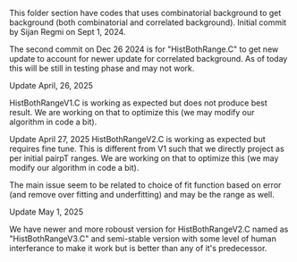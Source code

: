 This folder section have codes that uses combinatorial background to get background (both combinatorial and correlated background). Initial commit by Sijan Regmi on Sept 1, 2024.

The second commit on Dec 26 2024 is for "HistBothRange.C" to get new update to account for newer update for correlated background. As of today this will be still in testing phase and may not work.

Update April, 26, 2025

HistBothRangeV1.C is working as expected but does not produce best result. We are working on that to optimize this (we may modify our algorithm in code a bit).

Update April 27, 2025
HistBothRangeV2.C is working as expected but requires fine tune. This is different from V1 such that we directly project as per initial pairpT ranges. We are working on that to optimize this (we may modify our algorithm in code a bit).

The main issue seem to be related to choice of fit function based on error (and remove over fitting and underfitting) and may be the range as well.

Update May 1, 2025

We have newer and more roboust version for HistBothRangeV2.C named as "HistBothRangeV3.C" and semi-stable version with some level of human interferance to make it work but is better than any of it's predecessor.

